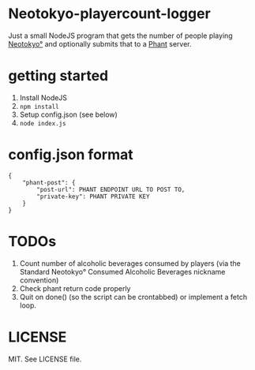 # Neotokyo-playercount-logger

Just a small NodeJS program that gets the number of people playing [Neotokyo°](http://store.steampowered.com/app/244630/) and optionally submits that to a [Phant](http://phant.io/) server.

# getting started

1. Install NodeJS
2. `npm install`
3. Setup config.json (see below)
4. `node index.js`

# config.json format

    {
        "phant-post": {
            "post-url": PHANT ENDPOINT URL TO POST TO,
            "private-key": PHANT PRIVATE KEY
        }
    }

# TODOs

1. Count number of alcoholic beverages consumed by players (via the Standard Neotokyo° Consumed Alcoholic Beverages nickname convention)
2. Check phant return code properly
3. Quit on done() (so the script can be crontabbed) or implement a fetch loop.

# LICENSE

MIT. See LICENSE file.
